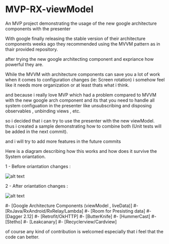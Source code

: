# MVP-RX-viewModel
An MVP project demonstrating the usage of the new google architecture components with the presenter

With google finally releasing the stable version of their architecture components weeks ago they recommended using the MVVM pattern as in thair provided repository.

after trying the new google architecting component and expriance how powerful they are.

While the MVVM with architecture components can save you a lot of work when it comes to configuration changes (ie: Screen rotation) i somehow feel like it needs more organization or at least thats what i think.

and because i really love MVP which had a problem compared to MVVM with the new google arch component and its that you need to handle all system configuation in the presenter like unsubscribing and disposing observables , unbinding views , etc.

so i decided that i can try to use the presenter with the new viewModel.
thus i created a sample demonstrating how to combine both (Unit tests will be added in the next commit).

and i will try to add more features in the future commits

Here is a diagram describing how this works and how does it survive the System oriantation.

1 - Before oriantation changes :

![alt text](https://i.imgur.com/2NbyPQa.png)

2 - After oriantation changes :

![alt text](https://i.imgur.com/MgZGe2a.png)

#- [Google Architecture Components (viewModel , liveData)]
#- [RxJava/RxAndroid/RxRelay/Lambda]
#- [Room for Presisting data]
#- [Dagger 2.12]
#- [Retrofit/OkHTTP]
#- [ButterKnife]
#- [HummerCast]
#- [Stetho]
#- [Leakcanary]
#- [Recyclerview/Cardview]

of course any kind of contribution is welcomed especially that i feel that the code can better.
